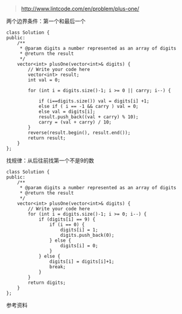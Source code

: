 
>http://www.lintcode.com/en/problem/plus-one/

两个边界条件：第一个和最后一个

	class Solution {
	public:
	    /**
	     * @param digits a number represented as an array of digits
	     * @return the result
	     */
	    vector<int> plusOne(vector<int>& digits) {
	        // Write your code here
	        vector<int> result;
	        int val = 0;

	        for (int i = digits.size()-1; i >= 0 || carry; i--) {

	            if (i==digits.size()) val = digits[i] +1;
	            else if ( i == -1 && carry ) val = 0;
	            else val = digits[i];
	            result.push_back((val + carry) % 10);
	            carry = (val + carry) / 10;
	        }
	        reverse(result.begin(), result.end());
	        return result;
	    }
	};

找规律：从后往前找第一个不是9的数

	class Solution {
	public:
	    /**
	     * @param digits a number represented as an array of digits
	     * @return the result
	     */
	    vector<int> plusOne(vector<int>& digits) {
	        // Write your code here
	        for (int i = digits.size()-1; i >= 0; i--) {
	            if (digits[i] == 9) {
	                if (i == 0) {
	                    digits[i] = 1;
	                    digits.push_back(0);
	                } else {
	                    digits[i] = 0;
	                }
	            } else {
	                digits[i] = digits[i]+1;
	                break;
	            }
	        }
	        return digits;
	    }
	};



参考资料

